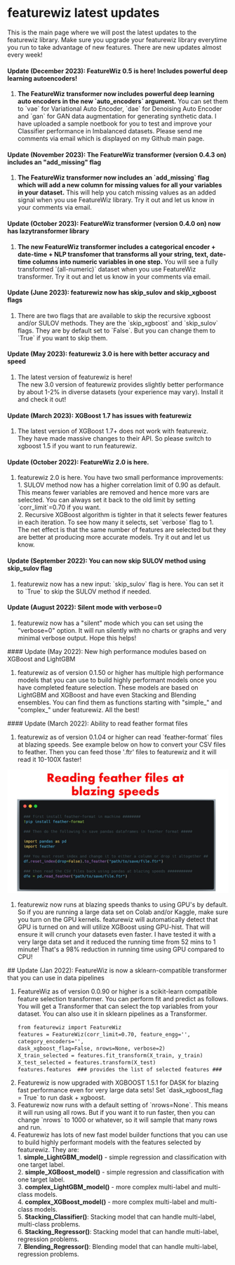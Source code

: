 # featurewiz latest updates
This is the main page where we will post the latest updates to the featurewiz library. Make sure you upgrade your featurewiz library everytime you run to take advantage of new features. There are new updates almost every week!

#### Update (December 2023): FeatureWiz 0.5 is here! Includes powerful deep learning autoencoders!
<ol>
<li><b>The FeatureWiz transformer now includes powerful deep learning auto encoders in the new `auto_encoders` argument.</b> You can set them to `vae` for Variational Auto Encoder, `dae` for Denoising Auto Encoder and `gan` for GAN data augmentation for generating synthetic data. I have uploaded a sample noetbook for you to test and improve your Classifier performance in Imbalanced datasets. Please send me comments via email which is displayed on my Github main page.
</ol>

#### Update (November 2023): The FeatureWiz transformer (version 0.4.3 on) includes an "add_missing" flag
<ol>
<li><b>The FeatureWiz transformer now includes an `add_missing` flag which will add a new column for missing values for all your variables in your dataset.</b> This will help you catch missing values as an added signal when you use FeatureWiz library. Try it out and let us know in your comments via email.
</ol>

#### Update (October 2023): FeatureWiz transformer (version 0.4.0 on) now has lazytransformer library
<ol>
<li><b>The new FeatureWiz transformer includes a categorical encoder + date-time + NLP transfomer that transforms all your string, text, date-time columns into numeric variables in one step.</b> You will see a fully transformed `(all-numeric)` dataset when you use FeatureWiz transformer. Try it out and let us know in your comments via email.
</ol>

#### Update (June 2023): featurewiz now has skip_sulov and skip_xgboost flags
<ol>
<li>There are two flags that are available to skip the recursive xgboost and/or SULOV methods. They are the `skip_xgboost` and `skip_sulov` flags. They are by default set to `False`. But you can change them to `True` if you want to skip them.
</ol>

#### Update (May 2023): featurewiz 3.0 is here with better accuracy and speed
<ol>
<li>The latest version of featurewiz is here!</li> The new 3.0 version of featurewiz provides slightly better performance by about 1-2% in diverse datasets (your experience may vary). Install it and check it out!
</ol>

#### Update (March 2023): XGBoost 1.7 has issues with featurewiz
<ol>
<li>The latest version of XGBoost 1.7+ does not work with featurewiz.</li> 
 They have made massive changes to their API. So please switch to xgboost 1.5 if you want to run featurewiz.</ol>
</ol>

#### Update (October 2022): FeatureWiz 2.0 is here. 
<ol>
<li>featurewiz 2.0 is here. You have two small performance improvements:</li> 
1. SULOV method now has a higher correlation limit of 0.90 as default. This means fewer variables are removed and hence more vars are selected. You can always set it back to the old limit by setting `corr_limit`=0.70 if you want.
<br>
2. Recursive XGBoost algorithm is tighter in that it selects fewer features in each iteration. To see how many it selects, set `verbose` flag to 1. <br>
The net effect is that the same number of features are selected but they are better at producing more accurate models. Try it out and let us know. 
</ol>

#### Update (September 2022): You can now skip SULOV method using skip_sulov flag
<ol>
<li>featurewiz now has a new input: `skip_sulov` flag is here. You can set it to `True` to skip the SULOV method if needed.</li>
</ol>

#### Update (August 2022): Silent mode with verbose=0
<ol>
<li>featurewiz now has a "silent" mode which you can set using the "verbose=0" option. It will run silently with no charts or graphs and very minimal verbose output. Hope this helps!<br></li>
</ol>
#### Update (May 2022): New high performance modules based on XGBoost and LightGBM
<ol>
<li>featurewiz as of version 0.1.50 or higher has multiple high performance models that you can use to build highly performant models once you have completed feature selection. These models are based on LightGBM and XGBoost and have even Stacking and Blending ensembles. You can find them as functions starting with "simple_" and "complex_" under featurewiz. All the best!<br></li>
</ol>
#### Update (March 2022): Ability to read feather format files
<ol>
<li>featurewiz as of version 0.1.04 or higher can read `feather-format` files at blazing speeds. See example below on how to convert your CSV files to feather. Then you can feed those '.ftr' files to featurewiz and it will read it 10-100X faster!<br></li>
</ol>

![feather_example](./images/feather_example.jpg)
<ol>
<li>featurewiz now runs at blazing speeds thanks to using GPU's by default. So if you are running a large data set on Colab and/or Kaggle, make sure you turn on the GPU kernels. featurewiz will automatically detect that GPU is turned on and will utilize XGBoost using GPU-hist. That will ensure it will crunch your datasets even faster. I have tested it with a very large data set and it reduced the running time from 52 mins to 1 minute! That's a 98% reduction in running time using GPU compared to CPU!<br></li>
</ol>
## Update (Jan 2022): FeatureWiz is now a sklearn-compatible transformer that you can use in data pipelines
<ol>
<li>FeatureWiz as of version 0.0.90 or higher is a scikit-learn compatible feature selection transformer. You can perform fit and predict as follows. You will get a Transformer that can select the top variables from your dataset. You can also use it in sklearn pipelines as a Transformer.</li>

```
from featurewiz import FeatureWiz
features = FeatureWiz(corr_limit=0.70, feature_engg='', category_encoders='', 
dask_xgboost_flag=False, nrows=None, verbose=2)
X_train_selected = features.fit_transform(X_train, y_train)
X_test_selected = features.transform(X_test)
features.features  ### provides the list of selected features ###
```

<li>Featurewiz is now upgraded with XGBOOST 1.5.1 for DASK for blazing fast performance even for very large data sets! Set `dask_xgboost_flag = True` to run dask + xgboost.</li>
<li>Featurewiz now runs with a default setting of `nrows=None`. This means it will run using all rows. But if you want it to run faster, then you can change `nrows` to 1000 or whatever, so it will sample that many rows and run.</li>
<li>Featurewiz has lots of new fast model builder functions that you can use to build highly performant models with the features selected by featurewiz. They are:<br>
1. <b>simple_LightGBM_model()</b> - simple regression and classification with one target label.<br>
2. <b>simple_XGBoost_model()</b> - simple regression and classification with one target label.<br>
3. <b>complex_LightGBM_model()</b> - more complex multi-label and multi-class models.<br>
4. <b>complex_XGBoost_model()</b> - more complex multi-label and multi-class models.<br>
5. <b>Stacking_Classifier()</b>: Stacking model that can handle multi-label, multi-class problems.<br>
6. <b>Stacking_Regressor()</b>: Stacking model that can handle multi-label, regression problems.<br>
7. <b>Blending_Regressor()</b>: Blending model that can handle multi-label, regression problems.<br></li>
</ol>
